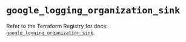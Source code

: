 # `google_logging_organization_sink`

Refer to the Terraform Registry for docs: [`google_logging_organization_sink`](https://registry.terraform.io/providers/hashicorp/google/6.24.0/docs/resources/logging_organization_sink).
